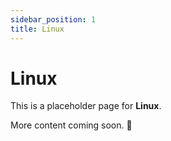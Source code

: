 ```yaml
---
sidebar_position: 1
title: Linux
---
```


# Linux

This is a placeholder page for **Linux**.

More content coming soon. 🚧

